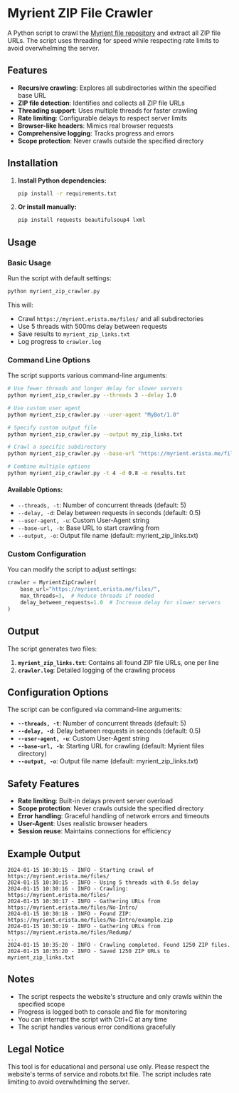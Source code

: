 # Myrient ZIP File Crawler

A Python script to crawl the [Myrient file repository](https://myrient.erista.me/files/) and extract all ZIP file URLs. The script uses threading for speed while respecting rate limits to avoid overwhelming the server.

## Features

- **Recursive crawling**: Explores all subdirectories within the specified base URL
- **ZIP file detection**: Identifies and collects all ZIP file URLs
- **Threading support**: Uses multiple threads for faster crawling
- **Rate limiting**: Configurable delays to respect server limits
- **Browser-like headers**: Mimics real browser requests
- **Comprehensive logging**: Tracks progress and errors
- **Scope protection**: Never crawls outside the specified directory

## Installation

1. **Install Python dependencies:**
   ```bash
   pip install -r requirements.txt
   ```

2. **Or install manually:**
   ```bash
   pip install requests beautifulsoup4 lxml
   ```

## Usage

### Basic Usage

Run the script with default settings:

```bash
python myrient_zip_crawler.py
```

This will:
- Crawl `https://myrient.erista.me/files/` and all subdirectories
- Use 5 threads with 500ms delay between requests
- Save results to `myrient_zip_links.txt`
- Log progress to `crawler.log`

### Command Line Options

The script supports various command-line arguments:

```bash
# Use fewer threads and longer delay for slower servers
python myrient_zip_crawler.py --threads 3 --delay 1.0

# Use custom user agent
python myrient_zip_crawler.py --user-agent "MyBot/1.0"

# Specify custom output file
python myrient_zip_crawler.py --output my_zip_links.txt

# Crawl a specific subdirectory
python myrient_zip_crawler.py --base-url "https://myrient.erista.me/files/No-Intro/"

# Combine multiple options
python myrient_zip_crawler.py -t 4 -d 0.8 -o results.txt
```

#### Available Options:

- `--threads, -t`: Number of concurrent threads (default: 5)
- `--delay, -d`: Delay between requests in seconds (default: 0.5)
- `--user-agent, -u`: Custom User-Agent string
- `--base-url, -b`: Base URL to start crawling from
- `--output, -o`: Output file name (default: myrient_zip_links.txt)

### Custom Configuration

You can modify the script to adjust settings:

```python
crawler = MyrientZipCrawler(
    base_url="https://myrient.erista.me/files/",
    max_threads=3,  # Reduce threads if needed
    delay_between_requests=1.0  # Increase delay for slower servers
)
```

## Output

The script generates two files:

1. **`myrient_zip_links.txt`**: Contains all found ZIP file URLs, one per line
2. **`crawler.log`**: Detailed logging of the crawling process

## Configuration Options

The script can be configured via command-line arguments:

- **`--threads, -t`**: Number of concurrent threads (default: 5)
- **`--delay, -d`**: Delay between requests in seconds (default: 0.5)
- **`--user-agent, -u`**: Custom User-Agent string
- **`--base-url, -b`**: Starting URL for crawling (default: Myrient files directory)
- **`--output, -o`**: Output file name (default: myrient_zip_links.txt)

## Safety Features

- **Rate limiting**: Built-in delays prevent server overload
- **Scope protection**: Never crawls outside the specified directory
- **Error handling**: Graceful handling of network errors and timeouts
- **User-Agent**: Uses realistic browser headers
- **Session reuse**: Maintains connections for efficiency

## Example Output

```
2024-01-15 10:30:15 - INFO - Starting crawl of https://myrient.erista.me/files/
2024-01-15 10:30:15 - INFO - Using 5 threads with 0.5s delay
2024-01-15 10:30:16 - INFO - Crawling: https://myrient.erista.me/files/
2024-01-15 10:30:17 - INFO - Gathering URLs from https://myrient.erista.me/files/No-Intro/
2024-01-15 10:30:18 - INFO - Found ZIP: https://myrient.erista.me/files/No-Intro/example.zip
2024-01-15 10:30:19 - INFO - Gathering URLs from https://myrient.erista.me/files/Redump/
...
2024-01-15 10:35:20 - INFO - Crawling completed. Found 1250 ZIP files.
2024-01-15 10:35:20 - INFO - Saved 1250 ZIP URLs to myrient_zip_links.txt
```

## Notes

- The script respects the website's structure and only crawls within the specified scope
- Progress is logged both to console and file for monitoring
- You can interrupt the script with Ctrl+C at any time
- The script handles various error conditions gracefully

## Legal Notice

This tool is for educational and personal use only. Please respect the website's terms of service and robots.txt file. The script includes rate limiting to avoid overwhelming the server.
